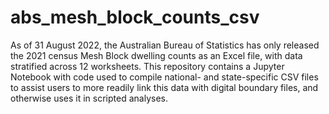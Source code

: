 # abs_mesh_block_counts_csv
As of 31 August 2022, the Australian Bureau of Statistics has only released the 2021 census Mesh Block dwelling counts as an Excel file, with data stratified across 12 worksheets.  This repository contains a Jupyter Notebook with code used to compile national- and state-specific CSV files to assist users to more readily link this data with digital boundary files, and otherwise uses it in scripted analyses.
